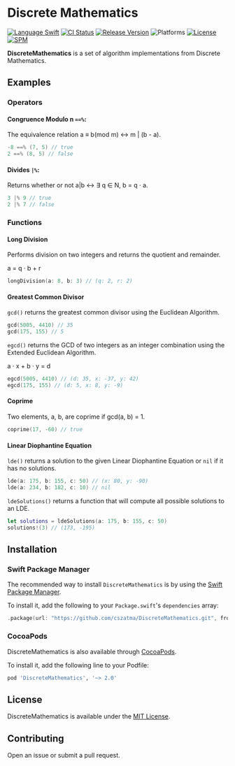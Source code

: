 # Discrete Mathematics

[![Language Swift](https://img.shields.io/badge/Language-Swift%205.0-orange.svg?style=for-the-badge&logo=swift)](https://swift.org)
[![CI Status](https://img.shields.io/circleci/build/github/cszatma/DiscreteMathematics?logo=CircleCI&style=for-the-badge)](https://circleci.com/gh/cszatma/DiscreteMathematics)
[![Release Version](https://img.shields.io/github/release/cszatma/DiscreteMathematics.svg?style=for-the-badge)](https://github.com/cszatma/DiscreteMathematics/releases)
![Platforms](https://img.shields.io/badge/Platforms-macOS%20Linux-lightgrey.svg?style=for-the-badge&logo=linux)
[![License](https://img.shields.io/github/license/cszatma/DiscreteMathematics.svg?style=for-the-badge)](https://github.com/cszatma/DiscreteMathematics/blob/master/LICENSE)
[![SPM](https://img.shields.io/badge/SPM-compatible-brightgreen.svg?style=for-the-badge)](https://swift.org/package-manager/)

**DiscreteMathematics** is a set of algorithm implementations from Discrete Mathematics.

## Examples

### Operators
#### Congruence Modulo n `==%`:
The equivalence relation a ≡ b(mod m) ↔ m | (b - a).
```swift
-8 ==% (7, 5) // true
2 ==% (8, 5) // false
```

#### Divides `|%`:
Returns whether or not a|b ↔ ∃ q ∈ N, b = q · a.
```swift
3 |% 9 // true
2 |% 7 // false
```

### Functions
#### Long Division 
Performs division on two integers and returns the quotient and remainder.

a = q · b + r
```swift
longDivision(a: 8, b: 3) // (q: 2, r: 2)
```

#### Greatest Common Divisor
`gcd()` returns the greatest common divisor using the Euclidean Algorithm.
```swift
gcd(5005, 4410) // 35
gcd(175, 155) // 5
```

`egcd()` returns the GCD of two integers as an integer combination using the Extended Euclidean Algorithm.

 a · x + b · y = d
 ```swift
egcd(5005, 4410) // (d: 35, x: -37, y: 42)
egcd(175, 155) // (d: 5, x: 8, y: -9)
```

#### Coprime
Two elements, a, b, are coprime if gcd(a, b) = 1.
```swift
coprime(17, -60) // true
```

#### Linear Diophantine Equation
`lde()` returns a solution to the given Linear Diophantine Equation or `nil` if it has no solutions.
```swift
lde(a: 175, b: 155, c: 50) // (x: 80, y: -90)
lde(a: 234, b: 182, c: 10) // nil
```

`ldeSolutions()` returns a function that will compute all possible solutions to an LDE.
```swift
let solutions = ldeSolutions(a: 175, b: 155, c: 50)
solutions!(3) // (173, -195)
```

## Installation

### Swift Package Manager

The recommended way to install `DiscreteMathematics` is by using the [Swift Package Manager](https://swift.org/package-manager/).

To install it, add the following to your `Package.swift`'s `dependencies` array:

```swift
.package(url: "https://github.com/cszatma/DiscreteMathematics.git", from: "2.0.0")
```

### CocoaPods

DiscreteMathematics is also available through [CocoaPods](http://cocoapods.org).

To install it, add the following line to your Podfile:

```ruby
pod 'DiscreteMathematics', '~> 2.0'
```

## License
DiscreteMathematics is available under the [MIT License](LICENSE).

## Contributing
Open an issue or submit a pull request.
